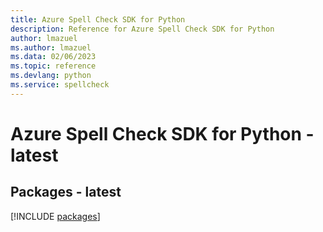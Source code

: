 ```yaml
---
title: Azure Spell Check SDK for Python
description: Reference for Azure Spell Check SDK for Python
author: lmazuel
ms.author: lmazuel
ms.data: 02/06/2023
ms.topic: reference
ms.devlang: python
ms.service: spellcheck
---
```

# Azure Spell Check SDK for Python - latest
## Packages - latest
[!INCLUDE [packages](spell-check-index.md)]